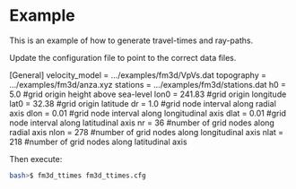 Example
=======

This is an example of how to generate travel-times and ray-paths.

Update the configuration file to point to the correct data files.

[General]
velocity_model = .../examples/fm3d/VpVs.dat
topography = .../examples/fm3d/anza.xyz
stations = .../examples/fm3d/stations.dat
h0 =	5.0	#grid origin height above sea-level
lon0 =	241.83	#grid origin longitude
lat0 =	32.38	#grid origin latitude
dr =	1.0	#grid node interval along radial axis
dlon =	0.01	#grid node interval along longitudinal axis
dlat =	0.01	#grid node interval along latitudinal axis
nr =	36	#number of grid nodes along radial axis
nlon =	278	#number of grid nodes along longitudinal axis
nlat =	218	#number of grid nodes along latitudinal axis

Then execute:
```bash
bash>$ fm3d_ttimes fm3d_ttimes.cfg
```
